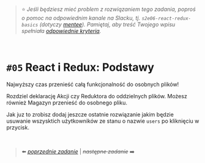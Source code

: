 > :star: *Jeśli będziesz mieć problem z rozwiązaniem tego zadania, poproś o pomoc na odpowiednim kanale na Slacku, tj. `s2e06-react-redux-basics` (dotyczy [mentee](https://devmentor.pl/mentoring-javascript/)). Pamiętaj, aby treść Twojego wpisu spełniała [odpowiednie kryteria](https://devmentor.pl/jak-prosic-o-pomoc/).*

&nbsp;

# `#05` React i Redux: Podstawy

Najwyższy czas przenieść całą funkcjonalność do osobnych plików! 

Rozdziel deklarację Akcji czy Reduktora do oddzielnych plików. Możesz również Magazyn przenieść do osobnego pliku.

Jak juz to zrobisz dodaj jeszcze ostatnie rozwiązanie jakim będzie usuwanie wszysktich użytkowników ze stanu o nazwie `users` po kliknięciu w przycisk. 

&nbsp;

> :arrow_left: [*poprzednie zadanie*](./../04) | ~~*następne zadanie*~~ :arrow_right:
